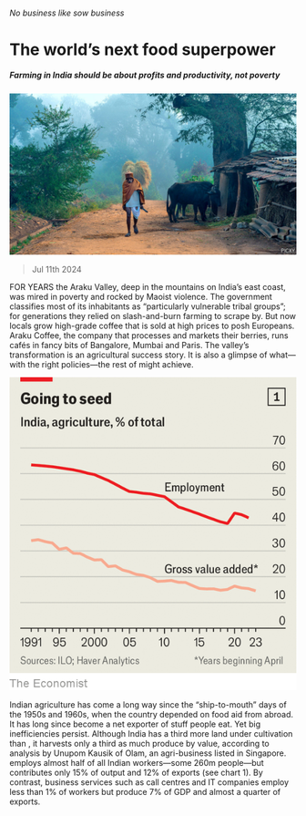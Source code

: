 ###### No business like sow business

# The world’s next food superpower 

##### Farming in India should be about profits and productivity, not poverty 

![image](images/20240713_ASP001.jpg) 

> Jul 11th 2024 

FOR YEARS the Araku Valley, deep in the mountains on India’s east coast, was mired in poverty and rocked by Maoist violence. The government classifies most of its inhabitants as “particularly vulnerable tribal groups”; for generations they relied on slash-and-burn farming to scrape by. But now locals grow high-grade coffee that is sold at high prices to posh Europeans. Araku Coffee, the company that processes and markets their berries, runs cafés in fancy bits of Bangalore, Mumbai and Paris. The valley’s transformation is an agricultural success story. It is also a glimpse of what—with the right policies—the rest of  might achieve.

![image](images/20240713_ASC334.png) 


Indian agriculture has come a long way since the “ship-to-mouth” days of the 1950s and 1960s, when the country depended on food aid from abroad. It has long since become a net exporter of stuff people eat. Yet big inefficiencies persist. Although India has a third more land under cultivation than , it harvests only a third as much produce by value, according to analysis by Unupom Kausik of Olam, an agri-business listed in Singapore.  employs almost half of all Indian workers—some 260m people—but contributes only 15% of output and 12% of exports (see chart 1). By contrast, business services such as call centres and IT companies employ less than 1% of workers but produce 7% of GDP and almost a quarter of exports.

